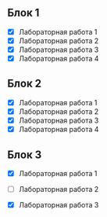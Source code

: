 ## Блок 1
   - [x] Лабораторная работа 1
   - [x] Лабораторная работа 2
   - [x] Лабораторная работа 3
   - [x] Лабораторная работа 4
      
## Блок 2
   - [x] Лабораторная работа 1
   - [x] Лабораторная работа 2
   - [x] Лабораторная работа 3
   - [x] Лабораторная работа 4
      
## Блок 3
   - [x] Лабораторная работа 1
   - [ ] Лабораторная работа 2
   - [x] Лабораторная работа 3

 
